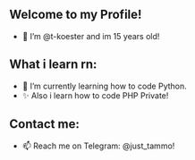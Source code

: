 ## Welcome to my Profile!
- 👋 I’m @t-koester and im 15 years old!

## What i learn rn:
- 🌱 I’m currently learning how to code Python.
- ✨ Also i learn how to code PHP Private!

## Contact me:
- 📫 Reach me on Telegram: @just_tammo!

<!---
t-koester/t-koester is a ✨ special ✨ repository because its `README.md` (this file) appears on your GitHub profile.
You can click the Preview link to take a look at your changes.
--->

